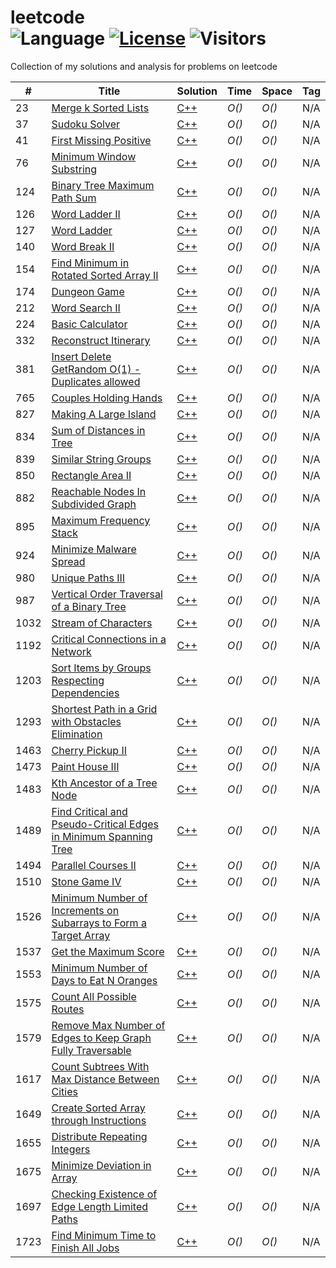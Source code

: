# leetcode</br>![Language](https://img.shields.io/badge/language-c++-orange.svg) [![License](https://img.shields.io/badge/license-MIT-blue.svg)](./LICENSE) ![Visitors](https://visitor-badge.laobi.icu/badge?page_id=biqar.leetcode.hard)
Collection of my solutions and analysis for problems on leetcode

| # | Title | Solution | Time | Space | Tag |
|---| ----- | -------- | ---- | ----- | --- |
|23| [Merge k Sorted Lists]()| [C++](#)| _O()_ | _O()_ | N/A |
|37| [Sudoku Solver]()| [C++](#) | _O()_ | _O()_ | N/A |
|41| [First Missing Positive]()| [C++](#) | _O()_ | _O()_ | N/A |
|76| [Minimum Window Substring]()| [C++](#) | _O()_ | _O()_ | N/A |
|124| [Binary Tree Maximum Path Sum]()| [C++](#) | _O()_ | _O()_ | N/A |
|126| [Word Ladder II]()| [C++](#) | _O()_ | _O()_ | N/A |
|127| [Word Ladder]()| [C++](#) | _O()_ | _O()_ | N/A |
|140| [Word Break II]()| [C++](#) | _O()_ | _O()_ | N/A |
|154| [Find Minimum in Rotated Sorted Array II]()| [C++](#) | _O()_ | _O()_ | N/A |
|174| [Dungeon Game]()| [C++](#) | _O()_ | _O()_ | N/A |
|212| [Word Search II]()| [C++](#) | _O()_ | _O()_ | N/A |
|224| [Basic Calculator]()| [C++](#) | _O()_ | _O()_ | N/A |
|332| [Reconstruct Itinerary]()| [C++](#) | _O()_ | _O()_ | N/A |
|381| [Insert Delete GetRandom O(1) - Duplicates allowed]()| [C++](#) | _O()_ | _O()_ | N/A |
|765| [Couples Holding Hands]()| [C++](#) | _O()_ | _O()_ | N/A |
|827| [Making A Large Island]()| [C++](#) | _O()_ | _O()_ | N/A |
|834| [Sum of Distances in Tree]()| [C++](#) | _O()_ | _O()_ | N/A |
|839| [Similar String Groups]()| [C++](#) | _O()_ | _O()_ | N/A |
|850| [Rectangle Area II]()| [C++](#) | _O()_ | _O()_ | N/A |
|882| [Reachable Nodes In Subdivided Graph]()| [C++](#) | _O()_ | _O()_ | N/A |
|895| [Maximum Frequency Stack]()| [C++](#) | _O()_ | _O()_ | N/A |
|924| [Minimize Malware Spread]()| [C++](#) | _O()_ | _O()_ | N/A |
|980| [Unique Paths III]()| [C++](#) | _O()_ | _O()_ | N/A |
|987| [Vertical Order Traversal of a Binary Tree]()| [C++](#) | _O()_ | _O()_ | N/A |
|1032| [Stream of Characters]()| [C++](#) | _O()_ | _O()_ | N/A |
|1192| [Critical Connections in a Network]()| [C++](#) | _O()_ | _O()_ | N/A |
|1203| [Sort Items by Groups Respecting Dependencies]()| [C++](#) | _O()_ | _O()_ | N/A |
|1293| [Shortest Path in a Grid with Obstacles Elimination]()| [C++](#) | _O()_ | _O()_ | N/A |
|1463| [Cherry Pickup II]()| [C++](#) | _O()_ | _O()_ | N/A |
|1473| [Paint House III]()| [C++](#) | _O()_ | _O()_ | N/A |
|1483| [Kth Ancestor of a Tree Node]()| [C++](#) | _O()_ | _O()_ | N/A |
|1489| [Find Critical and Pseudo-Critical Edges in Minimum Spanning Tree]()| [C++](#) | _O()_ | _O()_ | N/A |
|1494| [Parallel Courses II]()| [C++](#) | _O()_ | _O()_ | N/A |
|1510| [Stone Game IV]()| [C++](#) | _O()_ | _O()_ | N/A |
|1526| [Minimum Number of Increments on Subarrays to Form a Target Array]()| [C++](#) | _O()_ | _O()_ | N/A |
|1537| [Get the Maximum Score]()| [C++](#) | _O()_ | _O()_ | N/A |
|1553| [Minimum Number of Days to Eat N Oranges]()| [C++](#) | _O()_ | _O()_ | N/A |
|1575| [Count All Possible Routes]()| [C++](#) | _O()_ | _O()_ | N/A |
|1579| [Remove Max Number of Edges to Keep Graph Fully Traversable]()| [C++](#) | _O()_ | _O()_ | N/A |
|1617| [Count Subtrees With Max Distance Between Cities]()| [C++](#) | _O()_ | _O()_ | N/A |
|1649| [Create Sorted Array through Instructions]()| [C++](#) | _O()_ | _O()_ | N/A |
|1655| [Distribute Repeating Integers]()| [C++](#) | _O()_ | _O()_ | N/A |
|1675| [Minimize Deviation in Array]()| [C++](#) | _O()_ | _O()_ | N/A |
|1697| [Checking Existence of Edge Length Limited Paths]()| [C++](#) | _O()_ | _O()_ | N/A |
|1723| [Find Minimum Time to Finish All Jobs]()| [C++](#) | _O()_ | _O()_ | N/A |
